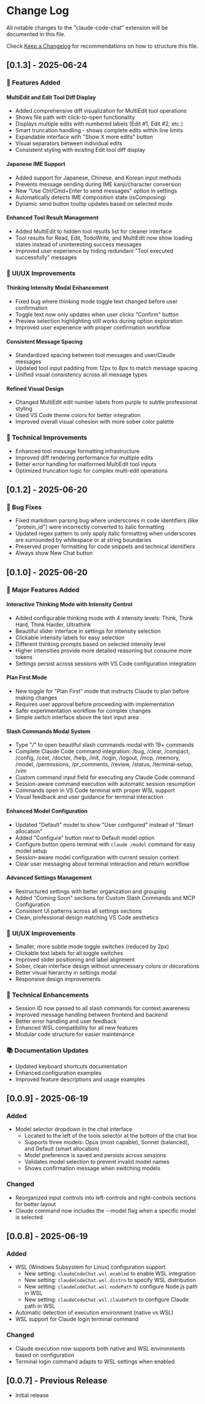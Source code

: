 # Change Log

All notable changes to the "claude-code-chat" extension will be documented in this file.

Check [Keep a Changelog](http://keepachangelog.com/) for recommendations on how to structure this file.

## [0.1.3] - 2025-06-24

### 🚀 Features Added

#### **MultiEdit and Edit Tool Diff Display**
- Added comprehensive diff visualization for MultiEdit tool operations
- Shows file path with click-to-open functionality
- Displays multiple edits with numbered labels (Edit #1, Edit #2, etc.)
- Smart truncation handling - shows complete edits within line limits
- Expandable interface with "Show X more edits" button
- Visual separators between individual edits
- Consistent styling with existing Edit tool diff display

#### **Japanese IME Support**
- Added support for Japanese, Chinese, and Korean input methods
- Prevents message sending during IME kanji/character conversion
- New "Use Ctrl/Cmd+Enter to send messages" option in settings
- Automatically detects IME composition state (isComposing)
- Dynamic send button tooltip updates based on selected mode

#### **Enhanced Tool Result Management**
- Added MultiEdit to hidden tool results list for cleaner interface
- Tool results for Read, Edit, TodoWrite, and MultiEdit now show loading states instead of uninteresting success messages
- Improved user experience by hiding redundant "Tool executed successfully" messages

### 🎨 UI/UX Improvements

#### **Thinking Intensity Modal Enhancement**
- Fixed bug where thinking mode toggle text changed before user confirmation
- Toggle text now only updates when user clicks "Confirm" button
- Preview selection highlighting still works during option exploration
- Improved user experience with proper confirmation workflow

#### **Consistent Message Spacing**
- Standardized spacing between tool messages and user/Claude messages
- Updated tool input padding from 12px to 8px to match message spacing
- Unified visual consistency across all message types

#### **Refined Visual Design**
- Changed MultiEdit edit number labels from purple to subtle professional styling
- Used VS Code theme colors for better integration
- Improved overall visual cohesion with more sober color palette

### 🔧 Technical Improvements
- Enhanced tool message formatting infrastructure
- Improved diff rendering performance for multiple edits
- Better error handling for malformed MultiEdit tool inputs
- Optimized truncation logic for complex multi-edit operations

## [0.1.2] - 2025-06-20

### 🐛 Bug Fixes
- Fixed markdown parsing bug where underscores in code identifiers (like "protein_id") were incorrectly converted to italic formatting
- Updated regex pattern to only apply italic formatting when underscores are surrounded by whitespace or at string boundaries
- Preserved proper formatting for code snippets and technical identifiers
- Always show New Chat button

## [0.1.0] - 2025-06-20

### 🚀 Major Features Added

#### **Interactive Thinking Mode with Intensity Control**
- Added configurable thinking mode with 4 intensity levels: Think, Think Hard, Think Harder, Ultrathink
- Beautiful slider interface in settings for intensity selection
- Clickable intensity labels for easy selection
- Different thinking prompts based on selected intensity level
- Higher intensities provide more detailed reasoning but consume more tokens
- Settings persist across sessions with VS Code configuration integration

#### **Plan First Mode**
- New toggle for "Plan First" mode that instructs Claude to plan before making changes
- Requires user approval before proceeding with implementation
- Safer experimentation workflow for complex changes
- Simple switch interface above the text input area

#### **Slash Commands Modal System**
- Type "/" to open beautiful slash commands modal with 19+ commands
- Complete Claude Code command integration: /bug, /clear, /compact, /config, /cost, /doctor, /help, /init, /login, /logout, /mcp, /memory, /model, /permissions, /pr_comments, /review, /status, /terminal-setup, /vim
- Custom command input field for executing any Claude Code command
- Session-aware command execution with automatic session resumption
- Commands open in VS Code terminal with proper WSL support
- Visual feedback and user guidance for terminal interaction

#### **Enhanced Model Configuration**
- Updated "Default" model to show "User configured" instead of "Smart allocation"
- Added "Configure" button next to Default model option
- Configure button opens terminal with `claude /model` command for easy model setup
- Session-aware model configuration with current session context
- Clear user messaging about terminal interaction and return workflow

#### **Advanced Settings Management**
- Restructured settings with better organization and grouping
- Added "Coming Soon" sections for Custom Slash Commands and MCP Configuration
- Consistent UI patterns across all settings sections
- Clean, professional design matching VS Code aesthetics

### 🎨 **UI/UX Improvements**
- Smaller, more subtle mode toggle switches (reduced by 2px)
- Clickable text labels for all toggle switches
- Improved slider positioning and label alignment
- Sober, clean interface design without unnecessary colors or decorations
- Better visual hierarchy in settings modal
- Responsive design improvements

### 🔧 **Technical Enhancements**
- Session ID now passed to all slash commands for context awareness
- Improved message handling between frontend and backend
- Better error handling and user feedback
- Enhanced WSL compatibility for all new features
- Modular code structure for easier maintenance

### 📚 **Documentation Updates**
- Updated keyboard shortcuts documentation
- Enhanced configuration examples
- Improved feature descriptions and usage examples

## [0.0.9] - 2025-06-19

### Added
- Model selector dropdown in the chat interface
  - Located to the left of the tools selector at the bottom of the chat box
  - Supports three models: Opus (most capable), Sonnet (balanced), and Default (smart allocation)
  - Model preference is saved and persists across sessions
  - Validates model selection to prevent invalid model names
  - Shows confirmation message when switching models

### Changed
- Reorganized input controls into left-controls and right-controls sections for better layout
- Claude command now includes the --model flag when a specific model is selected

## [0.0.8] - 2025-06-19

### Added
- WSL (Windows Subsystem for Linux) configuration support
  - New setting: `claudeCodeChat.wsl.enabled` to enable WSL integration
  - New setting: `claudeCodeChat.wsl.distro` to specify WSL distribution
  - New setting: `claudeCodeChat.wsl.nodePath` to configure Node.js path in WSL
  - New setting: `claudeCodeChat.wsl.claudePath` to configure Claude path in WSL
- Automatic detection of execution environment (native vs WSL)
- WSL support for Claude login terminal command

### Changed
- Claude execution now supports both native and WSL environments based on configuration
- Terminal login command adapts to WSL settings when enabled

## [0.0.7] - Previous Release

- Initial release